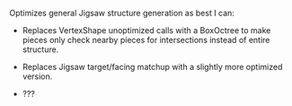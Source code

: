 Optimizes general Jigsaw structure generation as best I can:

- Replaces VertexShape unoptimized calls with a BoxOctree to make pieces only check nearby pieces for intersections instead of entire structure.

- Replaces Jigsaw target/facing matchup with a slightly more optimized version.

- ???
